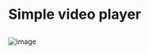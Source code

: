 # Simple video player
## 
![image](https://github.com/darshan1005/video_player/assets/114302987/f6566139-f33d-4327-bf77-14384f8139ca)
